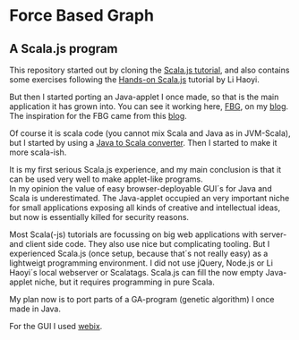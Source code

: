 # Force Based Graph
## A Scala.js program

This repository started out by cloning the [Scala.js tutorial](http://www.scala-js.org/doc/tutorial.html), and also contains some exercises following the [Hands-on Scala.js](http://www.lihaoyi.com/hands-on-scala-js/) tutorial by Li Haoyi.

But then I started porting an Java-applet I once made, so that is the main application it has grown into. You can see it working here, [FBG](http://hansdejong.github.io/statics/fbg/fbg.html), on my [blog](http://hansdejong.github.io/).<br>
The inspiration for the FBG came from this [blog](http://blog.ivank.net/force-based-graph-drawing-in-as3.html).


Of course it is scala code (you cannot mix Scala and Java as in JVM-Scala), but I  started by using a [Java to Scala converter](http://javatoscala.com/). Then I started to make it more scala-ish.

It is my first serious Scala.js experience, and my main conclusion is that it can be used very well to make applet-like programs.<br>
In my opinion the value of easy browser-deployable GUI´s for Java and Scala is underestimated. The Java-applet occupied an very important niche for small applications exposing all kinds of creative and intellectual ideas, but now is essentially killed for security reasons.

Most Scala(-js) tutorials are focussing on big web applications with server- and client side code. They also use nice but complicating tooling. But I experienced Scala.js (once setup, because that´s not really easy) as a lightweigt programming environment. I did not use jQuery, Node.js or Li Haoyi´s local webserver or Scalatags. Scala.js can fill the now empty Java-applet niche, but it requires programming in pure Scala.

My plan now is to port parts of a GA-program (genetic algorithm) I once made in Java.



For the GUI I used [webix](https://webix.com/tutorials/).
